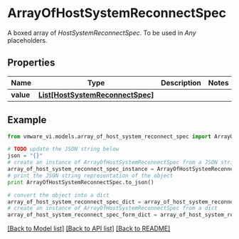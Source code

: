 # ArrayOfHostSystemReconnectSpec

A boxed array of *HostSystemReconnectSpec*. To be used in *Any* placeholders. 

## Properties
Name | Type | Description | Notes
------------ | ------------- | ------------- | -------------
**value** | [**List[HostSystemReconnectSpec]**](HostSystemReconnectSpec.md) |  | 

## Example

```python
from vmware_vi.models.array_of_host_system_reconnect_spec import ArrayOfHostSystemReconnectSpec

# TODO update the JSON string below
json = "{}"
# create an instance of ArrayOfHostSystemReconnectSpec from a JSON string
array_of_host_system_reconnect_spec_instance = ArrayOfHostSystemReconnectSpec.from_json(json)
# print the JSON string representation of the object
print ArrayOfHostSystemReconnectSpec.to_json()

# convert the object into a dict
array_of_host_system_reconnect_spec_dict = array_of_host_system_reconnect_spec_instance.to_dict()
# create an instance of ArrayOfHostSystemReconnectSpec from a dict
array_of_host_system_reconnect_spec_form_dict = array_of_host_system_reconnect_spec.from_dict(array_of_host_system_reconnect_spec_dict)
```
[[Back to Model list]](../README.md#documentation-for-models) [[Back to API list]](../README.md#documentation-for-api-endpoints) [[Back to README]](../README.md)


